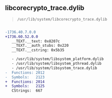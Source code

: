 ## libcorecrypto_trace.dylib

> `/usr/lib/system/libcorecrypto_trace.dylib`

```diff

-1736.40.7.0.0
+1736.60.52.0.0
   __TEXT.__text: 0x8207c
   __TEXT.__auth_stubs: 0x220
   __TEXT.__cstring: 0x5b35

   - /usr/lib/system/libsystem_platform.dylib
   - /usr/lib/system/libsystem_pthread.dylib
   - /usr/lib/system/libsystem_trace.dylib
-  Functions: 2012
-  Symbols:   2123
+  Functions: 2014
+  Symbols:   2125
   CStrings:  667
 

```
